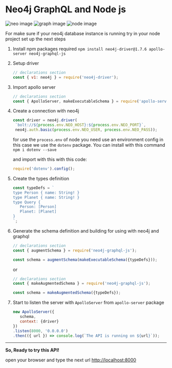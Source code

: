 # Neo4j GraphQL and Node js

![neo image][neo] ![graph image][graph] ![node image][node]

[neo]: https://s3.amazonaws.com/dev.assets.neo4j.com/wp-content/uploads/neo4j_logo-325x150-113x50.png "Neo4j Logo"

[graph]: https://graphql.org/img/logo.svg "GraphQL Logo"

[node]: https://nodejs.org/static/images/logo.svg "Node js Logo"

For make sure if your neo4j database instance is running try in your node project set up the next steps

1. Install npm packages required `npm install neo4j-driver@1.7.6 apollo-server neo4j-graphql-js`

2. Setup driver

    ```javascript
    // declarations section
    const { v1: neo4j } = require('neo4j-driver');
    ```

3. Import apollo server

   ```javascript
   // declarations section
   const { ApolloServer, makeExecutableSchema } = require('apollo-server');
   ```

4. Create a connection with neo4j

   ```javascript
   const driver = neo4j.driver(
    `bolt://${process.env.NEO_HOST}:${process.env.NEO_PORT}`,
    neo4j.auth.basic(process.env.NEO_USER, process.env.NEO_PASS));
   ```

   for use the `process.env` of node you need use an environment config in this case we use the `dotenv` package. You can install with this command `npm i dotenv --save`

   and import with this with this code:

   ```javascript
   require('dotenv').config();
   ```

5. Create the types definition

   ```javascript
   const typeDefs = `
   type Person { name: String! }
   type Planet { name: String! }
   type Query {
      Person: [Person]
      Planet: [Planet]
   }
   `;
   ```

6. Generate the schema definition and building for using with neo4j and graphql

   ```javascript
   // declarations section
   const { augmentSchema } = require('neo4j-graphql-js');
   ```

   ```javascript
   const schema = augmentSchema(makeExecutableSchema({typeDefs}));
   ```

   or

   ```javascript
   // declarations section
   const { makeAugmentedSchema } = require('neo4j-graphql-js');
   ```

   ```javascript
   const schema = makeAugmentedSchema({typeDefs});
    ```

7. Start to listen the server with `ApolloServer` from `apollo-server` package

   ```javascript
   new ApolloServer({
      schema,
      context: {driver}
   })
   .listen(8000, '0.0.0.0')
   .then(({ url }) => console.log(`The API is running on ${url}`));
   ```

---

**So, Ready to try this API!**

open your browser and type the next url [http://localhost:8000](http://localhost:8000)
